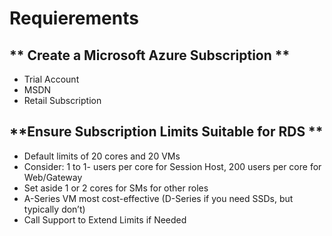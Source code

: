
# Requierements

## ** Create a Microsoft Azure Subscription **
* Trial Account 
* MSDN
* Retail Subscription 
 
## **Ensure Subscription Limits Suitable for RDS **
* Default limits of 20 cores and 20 VMs
* Consider: 1 to 1- users per core for Session Host, 200 users per core for Web/Gateway
* Set aside 1 or 2 cores for SMs for other roles
* A-Series VM most cost-effective (D-Series if you need SSDs, but typically don’t)
* Call Support to Extend Limits if Needed




